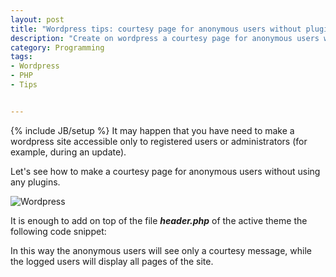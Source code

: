 ```yaml
---
layout: post
title: "Wordpress tips: courtesy page for anonymous users without plugins"
description: "Create on wordpress a courtesy page for anonymous users without plugins"
category: Programming
tags: 
- Wordpress
- PHP
- Tips


---
```

{% include JB/setup %}
It may happen that you have need to make a wordpress site accessible only to registered users or administrators (for example, during an update). 

Let's see how to make a courtesy page for anonymous users without using any plugins.

![Wordpress](http://oldsite.andreafortuna.org/images/wordpress2.jpg)
<!-- more -->

It is enough to add on top of the file ***header.php*** of the active theme the following code snippet:


<script src="https://gist.github.com/andreafortuna/c731ae213c04b068d81b.js"></script>

In this way the anonymous users will see only a courtesy message, while the logged users will display all pages of the site.
